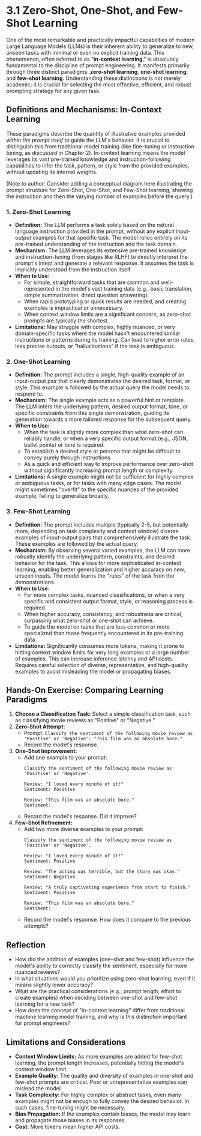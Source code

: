 # 3.1 Zero-Shot, One-Shot, and Few-Shot Learning

One of the most remarkable and practically impactful capabilities of modern Large Language Models (LLMs) is their inherent ability to generalize to new, unseen tasks with minimal or even no explicit training data. This phenomenon, often referred to as "**in-context learning**," is absolutely fundamental to the discipline of prompt engineering. It manifests primarily through three distinct paradigms: **zero-shot learning**, **one-shot learning**, and **few-shot learning**. Understanding these distinctions is not merely academic; it is crucial for selecting the most effective, efficient, and robust prompting strategy for any given task.

## Definitions and Mechanisms: In-Context Learning

These paradigms describe the quantity of illustrative examples provided *within the prompt itself* to guide the LLM's behavior. It is crucial to distinguish this from traditional model training (like fine-tuning or instruction tuning, as discussed in Chapter 2). In-context learning means the model leverages its vast pre-trained knowledge and instruction-following capabilities to infer the task, pattern, or style from the provided examples, without updating its internal weights.

(Note to author: Consider adding a conceptual diagram here illustrating the prompt structure for Zero-Shot, One-Shot, and Few-Shot learning, showing the instruction and then the varying number of examples before the query.)

### 1. Zero-Shot Learning

*   **Definition:** The LLM performs a task solely based on the natural language instruction provided in the prompt, without any explicit input-output examples for that specific task. The model relies entirely on its pre-trained understanding of the instruction and the task domain.
*   **Mechanism:** The LLM leverages its extensive pre-trained knowledge and instruction-tuning (from stages like RLHF) to directly interpret the prompt's intent and generate a relevant response. It assumes the task is implicitly understood from the instruction itself.
*   **When to Use:**
    *   For simple, straightforward tasks that are common and well-represented in the model's vast training data (e.g., basic translation, simple summarization, direct question answering).
    *   When rapid prototyping or quick results are needed, and creating examples is impractical or unnecessary.
    *   When context window limits are a significant concern, as zero-shot prompts are typically the shortest.
*   **Limitations:** May struggle with complex, highly nuanced, or very domain-specific tasks where the model hasn't encountered similar instructions or patterns during its training. Can lead to higher error rates, less precise outputs, or "hallucinations" if the task is ambiguous.

### 2. One-Shot Learning

*   **Definition:** The prompt includes a single, high-quality example of an input-output pair that clearly demonstrates the desired task, format, or style. This example is followed by the actual query the model needs to respond to.
*   **Mechanism:** The single example acts as a powerful hint or template. The LLM infers the underlying pattern, desired output format, tone, or specific constraints from this single demonstration, guiding its generation towards a more tailored response for the subsequent query.
*   **When to Use:**
    *   When the task is slightly more complex than what zero-shot can reliably handle, or when a very specific output format (e.g., JSON, bullet points) or tone is required.
    *   To establish a desired style or persona that might be difficult to convey purely through instructions.
    *   As a quick and efficient way to improve performance over zero-shot without significantly increasing prompt length or complexity.
*   **Limitations:** A single example might not be sufficient for highly complex or ambiguous tasks, or for tasks with many edge cases. The model might sometimes "overfit" to the specific nuances of the provided example, failing to generalize broadly.

### 3. Few-Shot Learning

*   **Definition:** The prompt includes multiple (typically 2-5, but potentially more, depending on task complexity and context window) diverse examples of input-output pairs that comprehensively illustrate the task. These examples are followed by the actual query.
*   **Mechanism:** By observing several varied examples, the LLM can more robustly identify the underlying pattern, constraints, and desired behavior for the task. This allows for more sophisticated in-context learning, enabling better generalization and higher accuracy on new, unseen inputs. The model learns the "rules" of the task from the demonstrations.
*   **When to Use:**
    *   For more complex tasks, nuanced classifications, or when a very specific and consistent output format, style, or reasoning process is required.
    *   When higher accuracy, consistency, and robustness are critical, surpassing what zero-shot or one-shot can achieve.
    *   To guide the model on tasks that are less common or more specialized than those frequently encountered in its pre-training data.
*   **Limitations:** Significantly consumes more tokens, making it prone to hitting context window limits for very long examples or a large number of examples. This can increase inference latency and API costs. Requires careful selection of diverse, representative, and high-quality examples to avoid misleading the model or propagating biases.


## Hands-On Exercise: Comparing Learning Paradigms

1.  **Choose a Classification Task:** Select a simple classification task, such as classifying movie reviews as "Positive" or "Negative."
2.  **Zero-Shot Attempt:**
    *   Prompt: `Classify the sentiment of the following movie review as 'Positive' or 'Negative': "This film was an absolute bore."`
    *   Record the model's response.
3.  **One-Shot Improvement:**
    *   Add one example to your prompt:
        ```
        Classify the sentiment of the following movie review as 'Positive' or 'Negative'.

        Review: "I loved every minute of it!"
        Sentiment: Positive

        Review: "This film was an absolute bore."
        Sentiment:
        ```
    *   Record the model's response. Did it improve?
4.  **Few-Shot Refinement:**
    *   Add two more diverse examples to your prompt:
        ```
        Classify the sentiment of the following movie review as 'Positive' or 'Negative'.

        Review: "I loved every minute of it!"
        Sentiment: Positive

        Review: "The acting was terrible, but the story was okay."
        Sentiment: Negative

        Review: "A truly captivating experience from start to finish."
        Sentiment: Positive

        Review: "This film was an absolute bore."
        Sentiment:
        ```
    *   Record the model's response. How does it compare to the previous attempts?

## Reflection

*   How did the addition of examples (one-shot and few-shot) influence the model's ability to correctly classify the sentiment, especially for more nuanced reviews?
*   In what situations would you prioritize using zero-shot learning, even if it means slightly lower accuracy?
*   What are the practical considerations (e.g., prompt length, effort to create examples) when deciding between one-shot and few-shot learning for a new task?
*   How does the concept of "in-context learning" differ from traditional machine learning model training, and why is this distinction important for prompt engineers?

## Limitations and Considerations

*   **Context Window Limits:** As more examples are added for few-shot learning, the prompt length increases, potentially hitting the model's context window limit.
*   **Example Quality:** The quality and diversity of examples in one-shot and few-shot prompts are critical. Poor or unrepresentative examples can mislead the model.
*   **Task Complexity:** For highly complex or abstract tasks, even many examples might not be enough to fully convey the desired behavior. In such cases, fine-tuning might be necessary.
*   **Bias Propagation:** If the examples contain biases, the model may learn and propagate those biases in its responses.
*   **Cost:** More tokens mean higher API costs.
